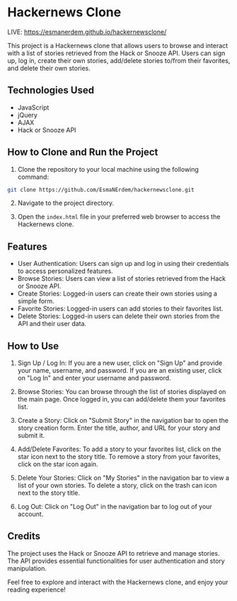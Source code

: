 # Hackernews Clone

LIVE: https://esmanerdem.github.io/hackernewsclone/

This project is a Hackernews clone that allows users to browse and interact with a list of stories retrieved from the Hack or Snooze API. Users can sign up, log in, create their own stories, add/delete stories to/from their favorites, and delete their own stories.

## Technologies Used

- JavaScript
- jQuery
- AJAX
- Hack or Snooze API

## How to Clone and Run the Project

1. Clone the repository to your local machine using the following command:

```bash
git clone https://github.com/EsmaNErdem/hackernewsclone.git
```

2. Navigate to the project directory.

3. Open the `index.html` file in your preferred web browser to access the Hackernews clone.

## Features

- User Authentication: Users can sign up and log in using their credentials to access personalized features.
- Browse Stories: Users can view a list of stories retrieved from the Hack or Snooze API.
- Create Stories: Logged-in users can create their own stories using a simple form.
- Favorite Stories: Logged-in users can add stories to their favorites list.
- Delete Stories: Logged-in users can delete their own stories from the API and their user data.

## How to Use

1. Sign Up / Log In: If you are a new user, click on "Sign Up" and provide your name, username, and password. If you are an existing user, click on "Log In" and enter your username and password.

2. Browse Stories: You can browse through the list of stories displayed on the main page. Once logged in, you can add/delete them your favorites list.

3. Create a Story: Click on "Submit Story" in the navigation bar to open the story creation form. Enter the title, author, and URL for your story and submit it.

4. Add/Delete Favorites: To add a story to your favorites list, click on the star icon next to the story title. To remove a story from your favorites, click on the star icon again.

5. Delete Your Stories: Click on "My Stories" in the navigation bar to view a list of your own stories. To delete a story, click on the trash can icon next to the story title.

6. Log Out: Click on "Log Out" in the navigation bar to log out of your account.

## Credits

The project uses the Hack or Snooze API to retrieve and manage stories. The API provides essential functionalities for user authentication and story manipulation.

Feel free to explore and interact with the Hackernews clone, and enjoy your reading experience!
